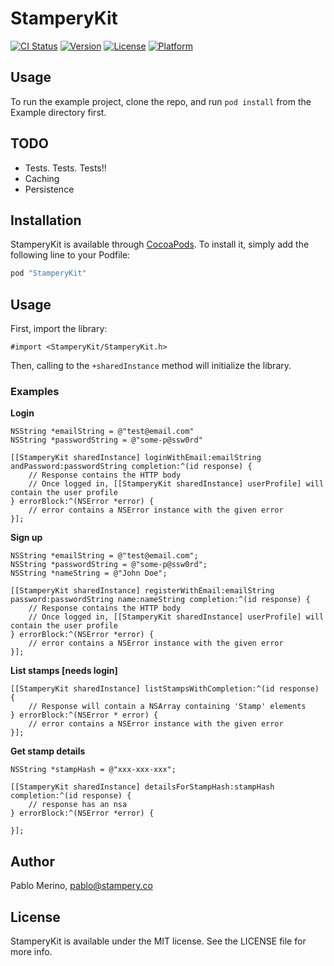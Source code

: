 # StamperyKit

[![CI Status](http://img.shields.io/travis/stampery/StamperyKit.svg?style=flat)](https://travis-ci.org/stampery/StamperyKit)
[![Version](https://img.shields.io/cocoapods/v/StamperyKit.svg?style=flat)](http://cocoapods.org/pods/StamperyKit)
[![License](https://img.shields.io/cocoapods/l/StamperyKit.svg?style=flat)](http://cocoapods.org/pods/StamperyKit)
[![Platform](https://img.shields.io/cocoapods/p/StamperyKit.svg?style=flat)](http://cocoapods.org/pods/StamperyKit)

## Usage

To run the example project, clone the repo, and run `pod install` from the Example directory first.

## TODO

- Tests. Tests. Tests!!
- Caching
- Persistence


## Installation

StamperyKit is available through [CocoaPods](http://cocoapods.org). To install
it, simply add the following line to your Podfile:

```ruby
pod "StamperyKit"
```

## Usage

First, import the library:
	
	#import <StamperyKit/StamperyKit.h>

Then, calling to the `+sharedInstance` method will initialize the library.

### Examples

**Login**

```objc
NSString *emailString = @"test@email.com"
NSString *passwordString = @"some-p@ssw0rd"
	
[[StamperyKit sharedInstance] loginWithEmail:emailString andPassword:passwordString completion:^(id response) {
	// Response contains the HTTP body
	// Once logged in, [[StamperyKit sharedInstance] userProfile] will contain the user profile
} errorBlock:^(NSError *error) {
	// error contains a NSError instance with the given error
}];
```

**Sign up**

```objc
NSString *emailString = @"test@email.com";
NSString *passwordString = @"some-p@ssw0rd";
NSString *nameString = @"John Doe";
	
[[StamperyKit sharedInstance] registerWithEmail:emailString password:passwordString name:nameString completion:^(id response) {
	// Response contains the HTTP body
	// Once logged in, [[StamperyKit sharedInstance] userProfile] will contain the user profile
} errorBlock:^(NSError *error) {
	// error contains a NSError instance with the given error
}];
```

**List stamps [needs login]**

```objc
[[StamperyKit sharedInstance] listStampsWithCompletion:^(id response) {
	// Response will contain a NSArray containing 'Stamp' elements
} errorBlock:^(NSError * error) {
	// error contains a NSError instance with the given error
}];
```

**Get stamp details**

```objc
NSString *stampHash = @"xxx-xxx-xxx";

[[StamperyKit sharedInstance] detailsForStampHash:stampHash completion:^(id response) {
	// response has an nsa
} errorBlock:^(NSError *error) {

}];
```
## Author

Pablo Merino, pablo@stampery.co

## License

StamperyKit is available under the MIT license. See the LICENSE file for more info.
